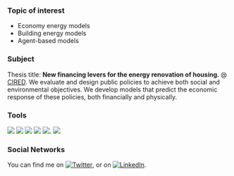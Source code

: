 ### Topic of interest
- Economy energy models
- Building energy models
- Agent-based models


### Subject
Thesis title: **New financing levers for the energy renovation of housing.** @ [CIRED](http://www.centre-cired.fr/fr/). 
We evaluate and design public policies to achieve both social and environmental objectives. 
We develop models that predict the economic response of these policies, both financially and physically.

### Tools
![](https://img.shields.io/badge/OS-MacOS-informational?style=flat&logo=<LOGO_NAME>&logoColor=white&color=2bbc8a)
![](https://img.shields.io/badge/Editor-Pycharm-informational?style=flat&logo=<LOGO_NAME>&logoColor=white&color=2bbc8a)
![](https://img.shields.io/badge/Editor-Atoms-informational?style=flat&logo=<LOGO_NAME>&logoColor=white&color=2bbc8a)
![](https://img.shields.io/badge/Code-Python-informational?style=flat&logo=<LOGO_NAME>&logoColor=white&color=2bbc8a)
![](https://img.shields.io/badge/Code-ProjectJupyter-informational?style=flat&logo=<LOGO_NAME>&logoColor=white&color=2bbc8a). 
![](https://img.shields.io/badge/Code-R-informational?style=flat&logo=<LOGO_NAME>&logoColor=white&color=2bbc8a)


### Social Networks
You can find me on [![Twitter][1.2]][1], or on [![LinkedIn][2.2]][2].

<!-- Icons -->

[1.2]: http://i.imgur.com/wWzX9uB.png (twitter icon without padding)
[2.2]: https://raw.githubusercontent.com/MartinHeinz/MartinHeinz/master/linkedin-3-16.png (LinkedIn icon without padding)

[1]: https://twitter.com/VivierLucas
[2]: https://www.linkedin.com/in/lucas-vivier-96110bb4/
